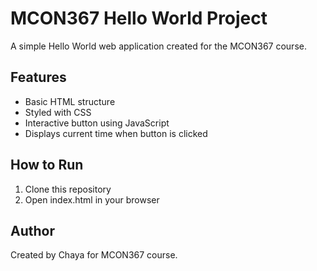 ﻿# MCON367 Hello World Project

A simple Hello World web application created for the MCON367 course.

## Features

- Basic HTML structure
- Styled with CSS
- Interactive button using JavaScript
- Displays current time when button is clicked

## How to Run

1. Clone this repository
2. Open index.html in your browser

## Author

Created by Chaya for MCON367 course.
